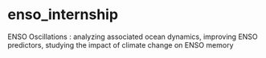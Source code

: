 # enso_internship
ENSO Oscillations : analyzing associated ocean dynamics, improving ENSO predictors, studying the impact of climate change on ENSO memory
